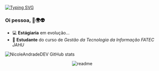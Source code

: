 [![Typing SVG](https://readme-typing-svg.herokuapp.com/?font=Dancing+Script&color=8E24AA&size=35&center=true&vCenter=true&width=1000&lines=Oiii,+Meu+nome+é+Nicole+Andrade;Eu+tenho+24+anos;Moro+na+cidade+de+Jau,+SP+-+Brasil;Seja+bem+vindo!+:%29)](https://git.io/typing-svg)
### Oi pessoa, 👾🌍👽

- :computer: <b>Estágiaria</b> em evolução...
- 📓 <b>Estudante</b> do curso de <i>Gestão da Tecnologia da Informação FATEC JAHU</i>


![NicoleAndradeDEV GitHub stats](https://github-readme-stats.vercel.app/api?username=NicoleAndradeDEV&show_icons=true&theme=midnight-purple)

<div align="center">

  ![readme](https://github.com/NicoleAndradeDEV/NicoleAndradeDEV/assets/144156077/c14afd9a-b566-4927-b18a-d3076880b8fc)

</div>


